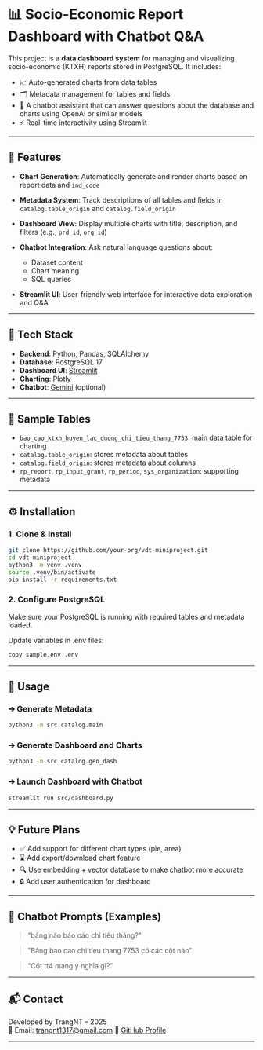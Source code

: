 # 📊 Socio-Economic Report Dashboard with Chatbot Q\&A

This project is a **data dashboard system** for managing and visualizing socio-economic (KTXH) reports stored in PostgreSQL. It includes:

* 📈 Auto-generated charts from data tables
* 🗂️ Metadata management for tables and fields
* 🤖 A chatbot assistant that can answer questions about the database and charts using OpenAI or similar models
* ⚡ Real-time interactivity using Streamlit

---

## 🚀 Features

* **Chart Generation**: Automatically generate and render charts based on report data and `ind_code`
* **Metadata System**: Track descriptions of all tables and fields in `catalog.table_origin` and `catalog.field_origin`
* **Dashboard View**: Display multiple charts with title, description, and filters (e.g., `prd_id`, `org_id`)
* **Chatbot Integration**: Ask natural language questions about:

  * Dataset content
  * Chart meaning
  * SQL queries
* **Streamlit UI**: User-friendly web interface for interactive data exploration and Q\&A


---

## 📃 Tech Stack

* **Backend**: Python, Pandas, SQLAlchemy
* **Database**: PostgreSQL 17
* **Dashboard UI**: [Streamlit](https://streamlit.io/)
* **Charting**: [Plotly](https://plotly.com/python/)
* **Chatbot**: [Gemini](https://platform.openai.com/) (optional)

---

## 🧰 Sample Tables

* `bao_cao_ktxh_huyen_lac_duong_chi_tieu_thang_7753`: main data table for charting
* `catalog.table_origin`: stores metadata about tables
* `catalog.field_origin`: stores metadata about columns
* `rp_report`, `rp_input_grant`, `rp_period`, `sys_organization`: supporting metadata

---

## ⚙️ Installation

### 1. Clone & Install

```bash
git clone https://github.com/your-org/vdt-miniproject.git
cd vdt-miniproject
python3 -m venv .venv
source .venv/bin/activate
pip install -r requirements.txt
```

### 2. Configure PostgreSQL

Make sure your PostgreSQL is running with required tables and metadata loaded.

Update variables in .env files:

```bash
copy sample.env .env
```

---

## 🧱 Usage

### ➔ Generate Metadata

```bash
python3 -m src.catalog.main
```

### ➔ Generate Dashboard and Charts

```bash
python3 -m src.catalog.gen_dash
```

### ➔ Launch Dashboard with Chatbot

```bash
streamlit run src/dashboard.py
```

---

## 💡 Future Plans

* ✅ Add support for different chart types (pie, area)
* ⌛ Add export/download chart feature
* 🔍 Use embedding + vector database to make chatbot more accurate
* 🔒 Add user authentication for dashboard

---

## 🤖 Chatbot Prompts (Examples)

> "bảng nào báo cáo chỉ tiêu tháng?"

> "Bảng bao cao chi tieu thang 7753 có các cột nào"

> "Cột tt4 mang ý nghĩa gì?"

---

## 📬 Contact

Developed by TrangNT – 2025\
📧 Email: [trangnt1317@gmail.com](mailto:trangnt1317@gmail.com)
🔗 [GitHub Profile](https://github.com/ntrg1317)

---